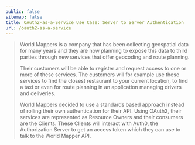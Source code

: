 ```yaml
---
public: false
sitemap: false
title: OAuth2-as-a-Service Use Case: Server to Server Authentication
url: /oauth2-as-a-service
---
```


> World Mappers is a company that has been collecting geospatial data for many years and they are now planning to expose this data to third parties through new services that offer geocoding and route planning.
>
> Their customers will be able to register and request access to one or more of these services. The customers will for example use these services to find the closest restaurant to your current location, to find a taxi or even for route planning in an application managing drivers and deliveries.
>
> World Mappers decided to use a standards based approach instead of rolling their own authentication for their API. Using OAuth2, their services are represented as Resource Owners and their consumers are the Clients. These Clients will interact with Auth0, the Authorization Server to get an access token which they can use to talk to the World Mapper API.
